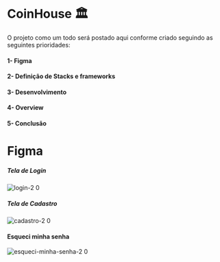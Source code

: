 # CoinHouse 🏛️
O projeto como um todo será postado aqui conforme criado seguindo as seguintes prioridades:

#### 1- Figma
#### 2- Definição de Stacks e frameworks
#### 3- Desenvolvimento
#### 4- Overview
#### 5- Conclusão

# Figma
##### Tela de Login
![login-2 0](https://user-images.githubusercontent.com/56802688/155913507-85a522ad-8494-4a9d-9528-a3e24dcee699.jpeg)

##### Tela de Cadastro
![cadastro-2 0](https://user-images.githubusercontent.com/56802688/155913519-b6e2f4fb-820a-4dcc-b7fd-1fb77ecd6574.jpeg)


#### Esqueci minha senha
![esqueci-minha-senha-2 0](https://user-images.githubusercontent.com/56802688/155913522-d6c09029-b099-49c2-b6a1-8df91a91723d.jpeg)

